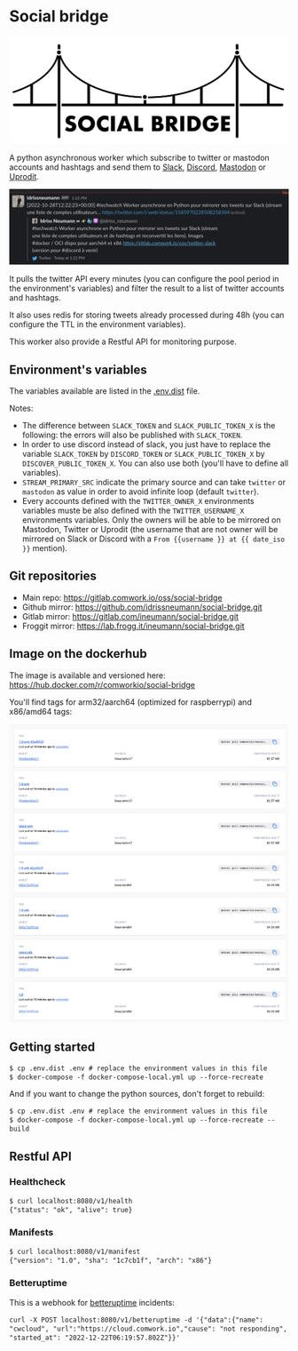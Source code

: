 # Social bridge

![logo](./img/logo.png)

A python asynchronous worker which subscribe to twitter or mastodon accounts and hashtags and send them to [Slack](https://slack.com), [Discord](https://discord.com), [Mastodon](https://mastodon.social) or [Uprodit](https://www.uprodit.com).

![slack](./img/slack.png)

It pulls the twitter API every minutes (you can configure the pool period in the environment's variables) and filter the result to a list of twitter accounts and hashtags.

It also uses redis for storing tweets already processed during 48h (you can configure the TTL in the environment variables).

This worker also provide a Restful API for monitoring purpose.

## Environment's variables

The variables available are listed in the [.env.dist](./.env.dist) file.

Notes:
* The difference between `SLACK_TOKEN` and `SLACK_PUBLIC_TOKEN_X` is the following: the errors will also be published with `SLACK_TOKEN`.
* In order to use discord instead of slack, you just have to replace the variable `SLACK_TOKEN` by `DISCORD_TOKEN` or `SLACK_PUBLIC_TOKEN_X` by `DISCOVER_PUBLIC_TOKEN_X`. You can also use both (you'll have to define all variables).
* `STREAM_PRIMARY_SRC` indicate the primary source and can take `twitter` or `mastodon` as value in order to avoid infinite loop (default `twitter`).
* Every accounts defined with the `TWITTER_OWNER_X` environments variables muste be also defined with the `TWITTER_USERNAME_X` environments variables. Only the owners will be able to be mirrored on Mastodon, Twitter or Uprodit (the username that are not owner will be mirrored on Slack or Discord with a `From {{username }} at {{ date_iso }}` mention).

## Git repositories

* Main repo: https://gitlab.comwork.io/oss/social-bridge
* Github mirror: https://github.com/idrissneumann/social-bridge.git
* Gitlab mirror: https://gitlab.com/ineumann/social-bridge.git
* Froggit mirror: https://lab.frogg.it/ineumann/social-bridge.git

## Image on the dockerhub

The image is available and versioned here: https://hub.docker.com/r/comworkio/social-bridge

You'll find tags for arm32/aarch64 (optimized for raspberrypi) and x86/amd64 tags:

![tags](./img/tags.png)

## Getting started

```shell
$ cp .env.dist .env # replace the environment values in this file
$ docker-compose -f docker-compose-local.yml up --force-recreate
```

And if you want to change the python sources, don't forget to rebuild:

```shell
$ cp .env.dist .env # replace the environment values in this file
$ docker-compose -f docker-compose-local.yml up --force-recreate --build
```

## Restful API

### Healthcheck

```shell
$ curl localhost:8080/v1/health
{"status": "ok", "alive": true}
```

### Manifests

```shell
$ curl localhost:8080/v1/manifest 
{"version": "1.0", "sha": "1c7cb1f", "arch": "x86"}
```

### Betteruptime

This is a webhook for [betteruptime](https://betteruptime.com) incidents:

```shell
curl -X POST localhost:8080/v1/betteruptime -d '{"data":{"name": "cwcloud", "url":"https://cloud.comwork.io","cause": "not responding", "started_at": "2022-12-22T06:19:57.802Z"}}'
```
